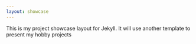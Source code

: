 ```yaml
---
layout: showcase
---
```

This is my project showcase layout for Jekyll. It will use another template to present my hobby projects
